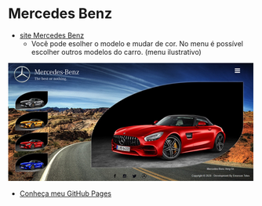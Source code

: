 # Mercedes Benz
* [site Mercedes Benz](https://emersonn-e-coder.github.io/Mercedes-Benz/)
   * Você pode esolher o modelo e mudar de cor.
   No menu é possível escolher outros modelos do carro. (menu ilustrativo)
 
![clique aqui](https://github.com/emersonn-e-coder/Mercedes-Benz/blob/master/imagens/paper-merceds.png)

* [Conheça meu GitHub Pages](https://emersonn-e-coder.github.io/)
